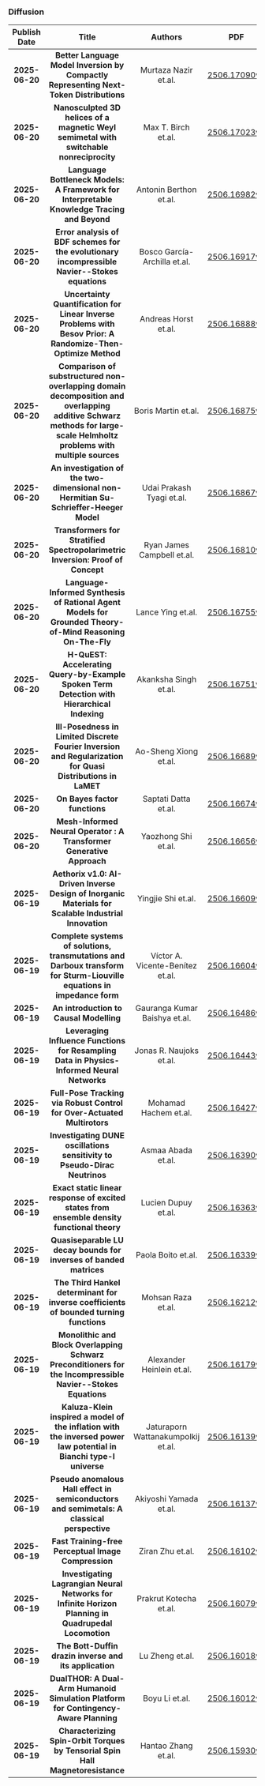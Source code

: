 
### Diffusion
|Publish Date|Title|Authors|PDF|Code|
| :---: | :---: | :---: | :---: | :---: |
|**2025-06-20**|**Better Language Model Inversion by Compactly Representing Next-Token Distributions**|Murtaza Nazir et.al.|[2506.17090v1](http://arxiv.org/abs/2506.17090v1)|null|
|**2025-06-20**|**Nanosculpted 3D helices of a magnetic Weyl semimetal with switchable nonreciprocity**|Max T. Birch et.al.|[2506.17023v1](http://arxiv.org/abs/2506.17023v1)|null|
|**2025-06-20**|**Language Bottleneck Models: A Framework for Interpretable Knowledge Tracing and Beyond**|Antonin Berthon et.al.|[2506.16982v1](http://arxiv.org/abs/2506.16982v1)|null|
|**2025-06-20**|**Error analysis of BDF schemes for the evolutionary incompressible Navier--Stokes equations**|Bosco García-Archilla et.al.|[2506.16917v1](http://arxiv.org/abs/2506.16917v1)|null|
|**2025-06-20**|**Uncertainty Quantification for Linear Inverse Problems with Besov Prior: A Randomize-Then-Optimize Method**|Andreas Horst et.al.|[2506.16888v1](http://arxiv.org/abs/2506.16888v1)|null|
|**2025-06-20**|**Comparison of substructured non-overlapping domain decomposition and overlapping additive Schwarz methods for large-scale Helmholtz problems with multiple sources**|Boris Martin et.al.|[2506.16875v1](http://arxiv.org/abs/2506.16875v1)|null|
|**2025-06-20**|**An investigation of the two-dimensional non-Hermitian Su-Schrieffer-Heeger Model**|Udai Prakash Tyagi et.al.|[2506.16867v1](http://arxiv.org/abs/2506.16867v1)|null|
|**2025-06-20**|**Transformers for Stratified Spectropolarimetric Inversion: Proof of Concept**|Ryan James Campbell et.al.|[2506.16810v1](http://arxiv.org/abs/2506.16810v1)|null|
|**2025-06-20**|**Language-Informed Synthesis of Rational Agent Models for Grounded Theory-of-Mind Reasoning On-The-Fly**|Lance Ying et.al.|[2506.16755v1](http://arxiv.org/abs/2506.16755v1)|null|
|**2025-06-20**|**H-QuEST: Accelerating Query-by-Example Spoken Term Detection with Hierarchical Indexing**|Akanksha Singh et.al.|[2506.16751v1](http://arxiv.org/abs/2506.16751v1)|null|
|**2025-06-20**|**Ill-Posedness in Limited Discrete Fourier Inversion and Regularization for Quasi Distributions in LaMET**|Ao-Sheng Xiong et.al.|[2506.16689v1](http://arxiv.org/abs/2506.16689v1)|null|
|**2025-06-20**|**On Bayes factor functions**|Saptati Datta et.al.|[2506.16674v1](http://arxiv.org/abs/2506.16674v1)|null|
|**2025-06-20**|**Mesh-Informed Neural Operator : A Transformer Generative Approach**|Yaozhong Shi et.al.|[2506.16656v1](http://arxiv.org/abs/2506.16656v1)|null|
|**2025-06-19**|**Aethorix v1.0: AI-Driven Inverse Design of Inorganic Materials for Scalable Industrial Innovation**|Yingjie Shi et.al.|[2506.16609v1](http://arxiv.org/abs/2506.16609v1)|null|
|**2025-06-19**|**Complete systems of solutions, transmutations and Darboux transform for Sturm-Liouville equations in impedance form**|Víctor A. Vicente-Benítez et.al.|[2506.16604v1](http://arxiv.org/abs/2506.16604v1)|null|
|**2025-06-19**|**An introduction to Causal Modelling**|Gauranga Kumar Baishya et.al.|[2506.16486v1](http://arxiv.org/abs/2506.16486v1)|null|
|**2025-06-19**|**Leveraging Influence Functions for Resampling Data in Physics-Informed Neural Networks**|Jonas R. Naujoks et.al.|[2506.16443v1](http://arxiv.org/abs/2506.16443v1)|null|
|**2025-06-19**|**Full-Pose Tracking via Robust Control for Over-Actuated Multirotors**|Mohamad Hachem et.al.|[2506.16427v1](http://arxiv.org/abs/2506.16427v1)|null|
|**2025-06-19**|**Investigating DUNE oscillations sensitivity to Pseudo-Dirac Neutrinos**|Asmaa Abada et.al.|[2506.16390v1](http://arxiv.org/abs/2506.16390v1)|null|
|**2025-06-19**|**Exact static linear response of excited states from ensemble density functional theory**|Lucien Dupuy et.al.|[2506.16363v1](http://arxiv.org/abs/2506.16363v1)|null|
|**2025-06-19**|**Quasiseparable LU decay bounds for inverses of banded matrices**|Paola Boito et.al.|[2506.16339v1](http://arxiv.org/abs/2506.16339v1)|null|
|**2025-06-19**|**The Third Hankel determinant for inverse coefficients of bounded turning functions**|Mohsan Raza et.al.|[2506.16212v1](http://arxiv.org/abs/2506.16212v1)|null|
|**2025-06-19**|**Monolithic and Block Overlapping Schwarz Preconditioners for the Incompressible Navier--Stokes Equations**|Alexander Heinlein et.al.|[2506.16179v1](http://arxiv.org/abs/2506.16179v1)|null|
|**2025-06-19**|**Kaluza-Klein inspired a model of the inflation with the inversed power law potential in Bianchi type-I universe**|Jaturaporn Wattanakumpolkij et.al.|[2506.16139v1](http://arxiv.org/abs/2506.16139v1)|null|
|**2025-06-19**|**Pseudo anomalous Hall effect in semiconductors and semimetals: A classical perspective**|Akiyoshi Yamada et.al.|[2506.16137v1](http://arxiv.org/abs/2506.16137v1)|null|
|**2025-06-19**|**Fast Training-free Perceptual Image Compression**|Ziran Zhu et.al.|[2506.16102v1](http://arxiv.org/abs/2506.16102v1)|null|
|**2025-06-19**|**Investigating Lagrangian Neural Networks for Infinite Horizon Planning in Quadrupedal Locomotion**|Prakrut Kotecha et.al.|[2506.16079v1](http://arxiv.org/abs/2506.16079v1)|null|
|**2025-06-19**|**The Bott-Duffin drazin inverse and its application**|Lu Zheng et.al.|[2506.16018v1](http://arxiv.org/abs/2506.16018v1)|null|
|**2025-06-19**|**DualTHOR: A Dual-Arm Humanoid Simulation Platform for Contingency-Aware Planning**|Boyu Li et.al.|[2506.16012v1](http://arxiv.org/abs/2506.16012v1)|null|
|**2025-06-19**|**Characterizing Spin-Orbit Torques by Tensorial Spin Hall Magnetoresistance**|Hantao Zhang et.al.|[2506.15930v1](http://arxiv.org/abs/2506.15930v1)|null|
